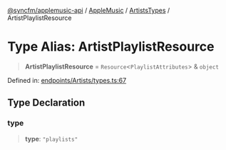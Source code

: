 [@syncfm/applemusic-api](../../../../../../globals.md) / [AppleMusic](../../../index.md) / [ArtistsTypes](../index.md) / ArtistPlaylistResource

# Type Alias: ArtistPlaylistResource

> **ArtistPlaylistResource** = `Resource`\<`PlaylistAttributes`\> & `object`

Defined in: [endpoints/Artists/types.ts:67](https://github.com/sync-fm/applemusic-api/blob/9471caba6a6b5bc92263ffc6e5d9c04672ec1f7f/src/endpoints/Artists/types.ts#L67)

## Type Declaration

### type

> **type**: `"playlists"`
